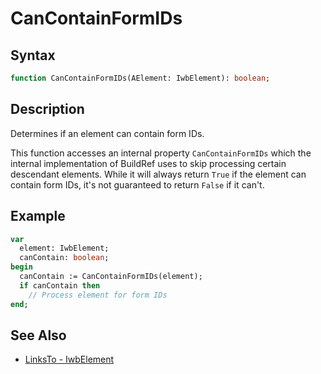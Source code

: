 # CanContainFormIDs

## Syntax

```pascal
function CanContainFormIDs(AElement: IwbElement): boolean;
```

## Description

Determines if an element can contain form IDs.

This function accesses an internal property `CanContainFormIDs` which the internal implementation of BuildRef uses to skip processing certain descendant elements. While it will always return `True` if the element can contain form IDs, it's not guaranteed to return `False` if it can't.

## Example

```pascal
var
  element: IwbElement;
  canContain: boolean;
begin
  canContain := CanContainFormIDs(element);
  if canContain then
    // Process element for form IDs
end;
```

## See Also

- [LinksTo - IwbElement](IwbElement_LinksTo.md)
